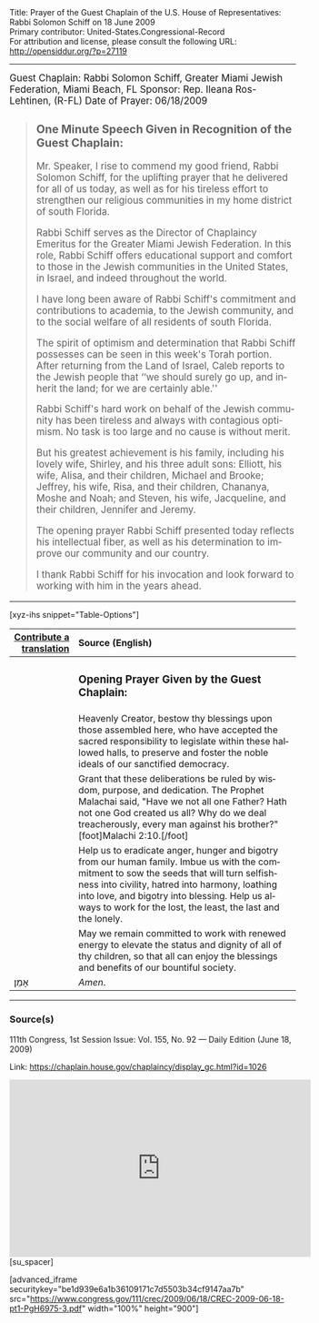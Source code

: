 <html>
<head></head>
<body>
Title: Prayer of the Guest Chaplain of the U.S. House of Representatives: Rabbi Solomon Schiff on 18 June 2009<br />
Primary contributor: United-States.Congressional-Record<br />
For attribution and license, please consult the following URL: <a href="http://opensiddur.org/?p=27119">http://opensiddur.org/?p=27119</a>
<p />
<hr />

<div class="english" lang="en" style="font-size:1.2em;">
Guest Chaplain: Rabbi Solomon Schiff, Greater Miami Jewish Federation, Miami Beach, FL
Sponsor: Rep. Ileana Ros-Lehtinen, (R-FL)
Date of Prayer: 06/18/2009

<blockquote>
<h3>One Minute Speech Given in Recognition of the Guest Chaplain:</h3>

Mr. Speaker, I rise to commend my good friend, Rabbi Solomon Schiff, for the uplifting prayer that he delivered for all of us today, as well as for his tireless effort to strengthen our religious communities in my home district of south Florida.

Rabbi Schiff serves as the Director of Chaplaincy Emeritus for the Greater Miami Jewish Federation. In this role, Rabbi Schiff offers educational support and comfort to those in the Jewish communities in the United States, in Israel, and indeed throughout the world.

I have long been aware of Rabbi Schiff's commitment and contributions to academia, to the Jewish community, and to the social welfare of all residents of south Florida.

The spirit of optimism and determination that Rabbi Schiff possesses can be seen in this week's Torah portion. After returning from the Land of Israel, Caleb reports to the Jewish people that ‘‘we should surely go up, and inherit the land; for we are certainly able.''

Rabbi Schiff's hard work on behalf of the Jewish community has been tireless and always with contagious optimism. No task is too large and no cause is without merit.

But his greatest achievement is his family, including his lovely wife, Shirley, and his three adult sons: Elliott, his wife, Alisa, and their children, Michael and Brooke; Jeffrey, his wife, Risa, and their children, Chananya, Moshe and Noah; and Steven, his wife, Jacqueline, and their children, Jennifer and Jeremy.

The opening prayer Rabbi Schiff presented today reflects his intellectual fiber, as well as his determination to improve our community and our country.

I thank Rabbi Schiff for his invocation and look forward to working with him in the years ahead.
</blockquote>
</div>

<hr />

[xyz-ihs snippet="Table-Options"]<table style="margin-left: auto; margin-right: auto;" class="draggable">
<thead><tr><th id="x" style="text-align: right;"><a href="/contributing/upload/">Contribute a translation</a></th><th style="text-align: left;">Source (English)</th></tr></thead>
<tbody>
<tr><td style="vertical-align:top;">
<div class="liturgy" lang="he">

</span></div></td>
 
<td style="vertical-align:top;">
<div class="english" lang="en">
<h3>Opening Prayer Given by the Guest Chaplain:</h3>
</div></td></tr>

<tr><td style="vertical-align:top;">
<div class="liturgy" lang="he">

</span></div></td>
 
<td style="vertical-align:top;">
<div class="english" lang="en">
Heavenly Creator, 
bestow thy blessings upon those assembled here, 
who have accepted the sacred responsibility 
to legislate within these hallowed halls, 
to preserve and foster the noble ideals of our sanctified democracy.
</div></td></tr>


<tr><td style="vertical-align:top;">
<div class="liturgy" lang="he">

</span></div></td>
 
<td style="vertical-align:top;">
<div class="english" lang="en">
Grant that these deliberations be ruled by wisdom, 
purpose, 
and dedication. 
The Prophet Malachai said, 
"Have we not all one Father? 
Hath not one God created us all? 
Why do we deal treacherously, 
every man against his brother?"[foot]Malachi 2:10.[/foot]
</div></td></tr>


<tr><td style="vertical-align:top;">
<div class="liturgy" lang="he">

</span></div></td>
 
<td style="vertical-align:top;">
<div class="english" lang="en">
Help us to eradicate anger, 
hunger 
and bigotry 
from our human family. 
Imbue us with the commitment 
to sow the seeds 
that will turn selfishness into civility, 
hatred into harmony, 
loathing into love, 
and bigotry into blessing. 
Help us always 
to work for the lost, 
the least, 
the last 
and the lonely.
</div></td></tr>


<tr><td style="vertical-align:top;">
<div class="liturgy" lang="he">

</span></div></td>
 
<td style="vertical-align:top;">
<div class="english" lang="en">
May we remain committed 
to work with renewed energy 
to elevate the status and dignity 
of all of thy children, 
so that all can enjoy the blessings and benefits 
of our bountiful society. 
</div></td></tr>


<tr><td style="vertical-align:top;">
<div class="liturgy" lang="he">
אָמֵן׃
</span></div></td>
 
<td style="vertical-align:top;">
<div class="english" lang="en">
<em>Amen</em>.
</div></td></tr>
</tbody></table>

<hr />

<h3>Source(s)</h3>

111th Congress, 1st Session
Issue: Vol. 155, No. 92 — Daily Edition (June 18, 2009)

Link: <a href="https://chaplain.house.gov/chaplaincy/display_gc.html?id=1026">https://chaplain.house.gov/chaplaincy/display_gc.html?id=1026</a>

<iframe width=530 height=312 src='https://www.c-span.org/video/standalone/?c4509359/rabbi-solomon-schiff-greater-miami-jewish-federation-miami-beach-fl' allowfullscreen='allowfullscreen' frameborder=0></iframe>[su_spacer]

[advanced_iframe securitykey="be1d939e6a1b36109171c7d5503b34cf9147aa7b" src="https://www.congress.gov/111/crec/2009/06/18/CREC-2009-06-18-pt1-PgH6975-3.pdf" width="100%" height="900"]
</body>
</html>